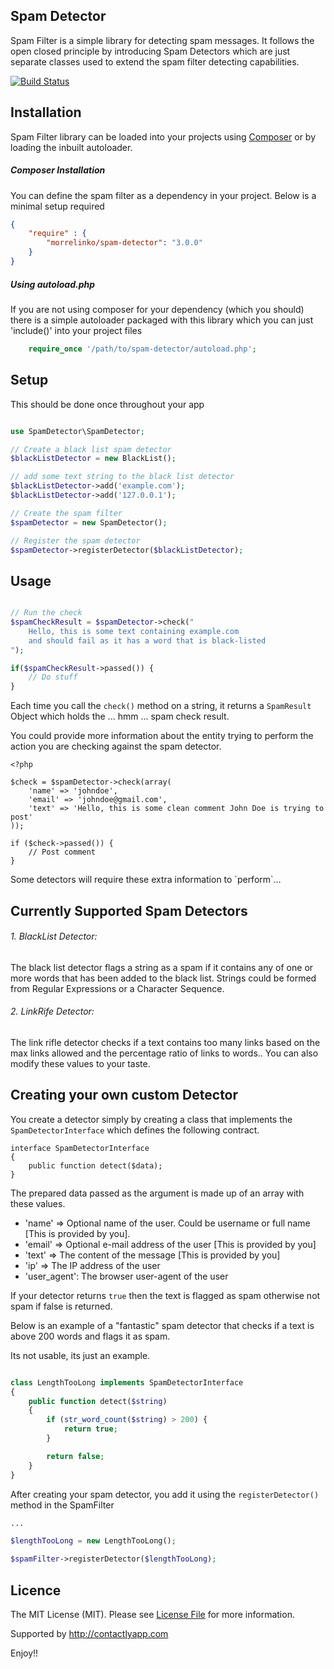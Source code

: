 Spam Detector
---------------------

Spam Filter is a simple library for detecting spam messages. It follows the open closed principle by introducing
Spam Detectors which are just separate classes used to extend the spam filter detecting capabilities.

[![Build Status](https://travis-ci.org/morrelinko/spam-detector.png?branch=master)](https://travis-ci.org/morrelinko/spam-detector)

## Installation

Spam Filter library can be loaded into your projects using [Composer](http://getcomposer.org) or by loading
the inbuilt autoloader.

##### Composer Installation

You can define the spam filter as a dependency in your project. Below is a minimal setup required

```json
{
	"require" : {
		"morrelinko/spam-detector": "3.0.0"
	}
}
```

##### Using autoload.php

If you are not using composer for your dependency (which you should) there is a simple autoloader packaged with
this library which you can just 'include()' into your project files

```php
	require_once '/path/to/spam-detector/autoload.php';
```

## Setup

This should be done once throughout your app

```php

use SpamDetector\SpamDetector;

// Create a black list spam detector
$blackListDetector = new BlackList();

// add some text string to the black list detector
$blackListDetector->add('example.com');
$blackListDetector->add('127.0.0.1');

// Create the spam filter
$spamDetector = new SpamDetector();

// Register the spam detector
$spamDetector->registerDetector($blackListDetector);
```

## Usage

```php

// Run the check
$spamCheckResult = $spamDetector->check("
	Hello, this is some text containing example.com
	and should fail as it has a word that is black-listed
");

if($spamCheckResult->passed()) {
	// Do stuff
}
```

Each time you call the ``check()`` method on a string, it returns a ``SpamResult``
Object which holds the ... hmm ... spam check result.

You could provide more information about the entity trying to perform the action you are checking against
the spam detector.

    <?php

    $check = $spamDetector->check(array(
        'name' => 'johndoe',
        'email' => 'johndoe@gmail.com',
        'text' => 'Hello, this is some clean comment John Doe is trying to post'
    ));

    if ($check->passed()) {
        // Post comment
    }

Some detectors will require these extra information to \`perform`...

## Currently Supported Spam Detectors

###### 1. BlackList Detector:

The black list detector flags a string as a spam if it contains
any of one or more words that has been added to the black list.
Strings could be formed from Regular Expressions or a Character Sequence.

###### 2. LinkRife Detector:

The link rifle detector checks if a text contains too many links based on the max links allowed
and the percentage ratio of links to words.. You can also modify these values to your taste.

## Creating your own custom Detector

You create a detector simply by creating a class that implements the ``SpamDetectorInterface``
which defines the following contract.

    interface SpamDetectorInterface
    {
        public function detect($data);
    }

The prepared data passed as the argument is made up of an array with these values.

* 'name' => Optional name of the user. Could be username or full name [This is provided by you].
* 'email' => Optional e-mail address of the user [This is provided by you]
* 'text' => The content of the message [This is provided by you]
* 'ip' => The IP address of the user
* 'user_agent': The browser user-agent of the user

If your detector returns ``true`` then the text is flagged as spam otherwise not spam if false is returned.

Below is an example of a "fantastic" spam detector that checks if a text is above 200 words and flags it as spam.

Its not usable, its just an example.

```php

class LengthTooLong implements SpamDetectorInterface
{
	public function detect($string)
	{
		if (str_word_count($string) > 200) {
			return true;
		}

		return false;
	}
}
```

After creating your spam detector, you add it using the ``registerDetector()`` method in the SpamFilter

```php
...

$lengthTooLong = new LengthTooLong();

$spamFilter->registerDetector($lengthTooLong);
```

## Licence

The MIT License (MIT). Please see [License File](https://github.com/morrelinko/simple-photo/blob/master/LICENSE) for more information.

Supported by http://contactlyapp.com

Enjoy!!